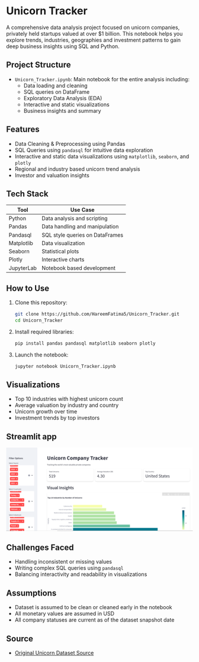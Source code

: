 # Unicorn Tracker

A comprehensive data analysis project focused on unicorn companies, privately held startups valued at over $1 billion. 
This notebook helps you explore trends, industries, geographies and investment patterns to gain deep business insights using SQL and Python.

## Project Structure

- `Unicorn_Tracker.ipynb`: Main notebook for the entire analysis including:
  - Data loading and cleaning
  - SQL queries on DataFrame
  - Exploratory Data Analysis (EDA)
  - Interactive and static visualizations
  - Business insights and summary

## Features

- Data Cleaning & Preprocessing using Pandas
- SQL Queries using `pandasql` for intuitive data exploration
- Interactive and static data visualizations using `matplotlib`, `seaborn`, and `plotly`
- Regional and industry based unicorn trend analysis
- Investor and valuation insights

## Tech Stack

| Tool         | Use Case                         |
|--------------|----------------------------------|
| Python       | Data analysis and scripting      |
| Pandas       | Data handling and manipulation   |
| Pandasql     | SQL style queries on DataFrames  |
| Matplotlib   | Data visualization               |
| Seaborn      | Statistical plots                |
| Plotly       | Interactive charts               |
| JupyterLab   | Notebook based development       |

## How to Use

1. Clone this repository:
   ```bash
   git clone https://github.com/HareemFatima5/Unicorn_Tracker.git
   cd Unicorn_Tracker
   ```

2. Install required libraries:
   ```bash
   pip install pandas pandasql matplotlib seaborn plotly
   ```

3. Launch the notebook:
   ```bash
   jupyter notebook Unicorn_Tracker.ipynb
   ```

## Visualizations

- Top 10 industries with highest unicorn count
- Average valuation by industry and country
- Unicorn growth over time
- Investment trends by top investors

## Streamlit app
![demo](https://github.com/HareemFatima5/Unicorn-Tracker/blob/main/images/1.PNG)

## Challenges Faced

- Handling inconsistent or missing values
- Writing complex SQL queries using `pandasql`
- Balancing interactivity and readability in visualizations

## Assumptions

- Dataset is assumed to be clean or cleaned early in the notebook
- All monetary values are assumed in USD
- All company statuses are current as of the dataset snapshot date

## Source

- [Original Unicorn Dataset Source](https://www.kaggle.com/datasets/deepcontractor/unicorn-companies-dataset)




